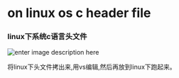 # on linux os c header file
### linux下系统c语言头文件

![enter image description here](https://pic2.zhimg.com/50/v2-d4b677cdf3811ec8e8a05bd40b6f7619_hd.jpg)


将linux下头文件拷出来,用vs编辑,然后再放到linux下跑起来。


